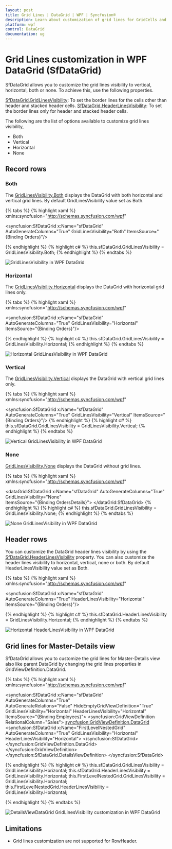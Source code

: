 ```yaml
---
layout: post
title: Grid Lines | DataGrid | WPF | Syncfusion®
description: Learn about customization of grid lines for GridCells and HeaderCells in Syncfusion® WPF DataGrid (SfDataGrid) control and more details.
platform: wpf
control: DataGrid
documentation: ug
---
```


# Grid Lines customization in WPF DataGrid (SfDataGrid)

SfDataGrid allows you to customize the grid lines visibility to vertical, horizontal, both or none. To achieve this, use the following properties.

[SfDataGrid.GridLinesVisibility](https://help.syncfusion.com/cr/wpf/Syncfusion.UI.Xaml.Grid.SfGridBase.html#Syncfusion_UI_Xaml_Grid_SfGridBase_GridLinesVisibility): To set the border lines for the cells other than header and stacked header cells.
[SfDataGrid.HeaderLinesVisibility](https://help.syncfusion.com/cr/wpf/Syncfusion.UI.Xaml.Grid.SfGridBase.html#Syncfusion_UI_Xaml_Grid_SfGridBase_HeaderLinesVisibility): To set the border lines only for header and stacked header cells.

The following are the list of options available to customize grid lines visibility,

* Both
* Vertical
* Horizontal
* None

## Record rows

### Both

The [GridLinesVisibility.Both](https://help.syncfusion.com/cr/wpf/Syncfusion.UI.Xaml.Grid.GridLinesVisibility.html#Syncfusion_UI_Xaml_Grid_GridLinesVisibility_Both) displays the DataGrid with both horizontal and vertical grid lines. By default GridLinesVisibility value set as Both.

{% tabs %}
{% highlight xaml %}
xmlns:syncfusion="http://schemas.syncfusion.com/wpf" 

<syncfusion:SfDataGrid  x:Name="sfDataGrid"
                        AutoGenerateColumns="True"
                        GridLinesVisibility="Both"
                        ItemsSource="{Binding Orders}"/>

{% endhighlight %}
{% highlight c# %}
this.sfDataGrid.GridLinesVisibility = GridLinesVisibility.Both;
{% endhighlight %}
{% endtabs %}

![GridLinesVisibility in WPF DataGrid](GridLines_images/GridLines_image1.png)

### Horizontal

The [GridLinesVisibility.Horizontal](https://help.syncfusion.com/cr/wpf/Syncfusion.UI.Xaml.Grid.GridLinesVisibility.html#Syncfusion_UI_Xaml_Grid_GridLinesVisibility_Horizontal) displays the DataGrid with horizontal grid lines only.

{% tabs %}
{% highlight xaml %}
xmlns:syncfusion="http://schemas.syncfusion.com/wpf" 

<syncfusion:SfDataGrid  x:Name="sfDataGrid"
                        AutoGenerateColumns="True"
                        GridLinesVisibility="Horizontal" 
                        ItemsSource="{Binding Orders}"/>

{% endhighlight %}
{% highlight c# %}
 this.sfDataGrid.GridLinesVisibility = GridLinesVisibility.Horizontal;
{% endhighlight %}
{% endtabs %}

![Horizontal GridLinesVisibility in WPF DataGrid](GridLines_images/GridLines_image2.png)

### Vertical

The [GridLinesVisibility.Vertical](https://help.syncfusion.com/cr/wpf/Syncfusion.UI.Xaml.Grid.GridLinesVisibility.html#Syncfusion_UI_Xaml_Grid_GridLinesVisibility_Vertical) displays the DataGrid with vertical grid lines only.

{% tabs %}
{% highlight xaml %}
xmlns:syncfusion="http://schemas.syncfusion.com/wpf"

<syncfusion:SfDataGrid  x:Name="sfDataGrid"
                        AutoGenerateColumns="True"
                        GridLinesVisibility="Vertical" 
                        ItemsSource="{Binding Orders}"/>
{% endhighlight %}
{% highlight c# %}
 this.sfDataGrid.GridLinesVisibility = GridLinesVisibility.Vertical;
{% endhighlight %}
{% endtabs %}

![Vertical GridLinesVisibility in WPF DataGrid](GridLines_images/GridLines_image3.png)

### None
[GridLinesVisibility.None](https://help.syncfusion.com/cr/wpf/Syncfusion.UI.Xaml.Grid.GridLinesVisibility.html#Syncfusion_UI_Xaml_Grid_GridLinesVisibility_None) displays the DataGrid without grid lines.

{% tabs %}
{% highlight xaml %}
xmlns:syncfusion="http://schemas.syncfusion.com/wpf"

 <dataGrid:SfDataGrid   x:Name="sfDataGrid"
                        AutoGenerateColumns="True" 
                        GridLinesVisibility="None"                     
                        ItemsSource="{Binding OrdersDetails}">
 </dataGrid:SfDataGrid>
{% endhighlight %}
{% highlight c# %}
 this.sfDataGrid.GridLinesVisibility = GridLinesVisibility.None;
{% endhighlight %}
{% endtabs %}

![None GridLinesVisibility in WPF DataGrid](GridLines_images/GridLines_image4.png)

## Header rows

You can customize the DataGrid header lines visibility by using the [SfDataGrid.HeaderLinesVisibility](https://help.syncfusion.com/cr/wpf/Syncfusion.UI.Xaml.Grid.SfGridBase.html#Syncfusion_UI_Xaml_Grid_SfGridBase_HeaderLinesVisibility) property. You can also customize the header lines visibility to horizontal, vertical, none or both. By default HeaderLinesVisibility value set as Both.

{% tabs %}
{% highlight xaml %}
xmlns:syncfusion="http://schemas.syncfusion.com/wpf"

<syncfusion:SfDataGrid  x:Name="sfDataGrid"
                        AutoGenerateColumns="True"
                        HeaderLinesVisibility="Horizontal" 
                        ItemsSource="{Binding Orders}"/>

{% endhighlight %}
{% highlight c# %}
this.sfDataGrid.HeaderLinesVisibility = GridLinesVisibility.Horizontal;
{% endhighlight %}
{% endtabs %}

![Horizontal HeaderLinesVisibility in WPF DataGrid](GridLines_images/GridLines_image5.png)

## Grid lines for Master-Details view

SfDataGrid allows you to customize the grid lines for Master-Details view also like parent DataGrid by changing the grid lines properties in GridViewDefinition.DataGrid.

{% tabs %}
{% highlight xaml %}
xmlns:syncfusion="http://schemas.syncfusion.com/wpf"

<syncfusion:SfDataGrid x:Name="sfDataGrid"
                       AutoGenerateColumns="True"                            
                       AutoGenerateRelations="False"
                       HideEmptyGridViewDefinition="True"
                       GridLinesVisibility="Horizontal"
                       HeaderLinesVisibility="Horizontal"
                       ItemsSource="{Binding Employees}">
        <!--  FirstLevelNestedGrid is created here  -->
        <syncfusion:GridViewDefinition RelationalColumn="Sales">
            <syncfusion:GridViewDefinition.DataGrid>
                <syncfusion:SfDataGrid  x:Name="FirstLevelNestedGrid"
                                        AutoGenerateColumns="True" 
                                        GridLinesVisibility="Horizontal"
                                        HeaderLinesVisibility="Horizontal">
                </syncfusion:SfDataGrid>
            </syncfusion:GridViewDefinition.DataGrid>
        </syncfusion:GridViewDefinition>
    </syncfusion:SfDataGrid.DetailsViewDefinition>
</syncfusion:SfDataGrid>

{% endhighlight %}
{% highlight c# %}
this.sfDataGrid.GridLinesVisibility = GridLinesVisibility.Horizontal;
this.sfDataGrid.HeaderLinesVisibility = GridLinesVisibility.Horizontal;
this.FirstLevelNestedGrid.GridLinesVisibility = GridLinesVisibility.Horizontal;
this.FirstLevelNestedGrid.HeaderLinesVisibility = GridLinesVisibility.Horizontal;

{% endhighlight %}
{% endtabs %}

![DetailsViewDataGrid GridLinesVisibility customization in WPF DataGrid](GridLines_images/GridLines_image6.png)

## Limitations

* Grid lines customization are not supported for RowHeader.